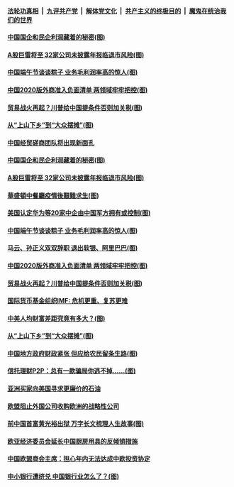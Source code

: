 

####  [法轮功真相](../../../../basic/blob/master/README.md?t=06261031) &nbsp;|&nbsp; [九评共产党](../../../../9ping.md/blob/master/README.md?t=06261031) &nbsp;|&nbsp; [解体党文化](../../../../jtdwh.md/blob/master/README.md?t=06261031)  &nbsp;|&nbsp; [共产主义的终极目的](../../../../gczydzjmd.md/blob/master/README.md?t=06261031) &nbsp;|&nbsp; [魔鬼在统治我们的世界](../../../../mgztzwmdsj.md/blob/master/README.md?t=06261031) 

#### [中国国企和民企利润藏着的秘密(图)](../pages/p5/937711.md?t=06261031) 

#### [A股巨雷将至 32家公司未披露年报临退市风险(图)](../pages/p5/937727.md?t=06261031) 

#### [中国端午节谈谈粽子 业务毛利润率高的惊人(图)](../pages/p5/937695.md?t=06261031) 

#### [中国2020版外商准入负面清单 两领域牢牢把控(图)](../pages/p5/937687.md?t=06261031) 

#### [贸易战火再起？川普给中国提条件否则加关税(图)](../pages/p5/937682.md?t=06261031) 

#### [从“上山下乡”到“大众摆摊”(图)](../pages/p5/937620.md?t=06261031) 

#### [中国经贸磋商团队将出现新面孔](../pages/p5/937736.md?t=06261031) 

#### [中国国企和民企利润藏着的秘密(图)](../pages/p5/937711.md?t=06261031) 

#### [A股巨雷将至 32家公司未披露年报临退市风险(图)](../pages/p5/937727.md?t=06261031) 

#### [華盛頓中餐廳疫情後艱難求生(图)](../pages/p5/937726.md?t=06261031) 

#### [美国认定华为等20家中企由中国军方拥有或控制(图)](../pages/p5/937724.md?t=06261031) 

#### [中国端午节谈谈粽子 业务毛利润率高的惊人(图)](../pages/p5/937695.md?t=06261031) 

#### [马云、孙正义双双辞职 退出软银、阿里巴巴(图)](../pages/p5/937690.md?t=06261031) 

#### [中国2020版外商准入负面清单 两领域牢牢把控(图)](../pages/p5/937687.md?t=06261031) 

#### [贸易战火再起？川普给中国提条件否则加关税(图)](../pages/p5/937682.md?t=06261031) 

#### [国际货币基金组织IMF: 危机更重、复苏更难](../pages/p5/937676.md?t=06261031) 

#### [中美人均财富差距究竟有多大？(图)](../pages/p5/937633.md?t=06261031) 

#### [从“上山下乡”到“大众摆摊”(图)](../pages/p5/937620.md?t=06261031) 

#### [中国地方政府财政紧张 但应给农民留条生路(图)](../pages/p5/937593.md?t=06261031) 

#### [信托理财P2P：总有一款骗局你逃不掉……(图)](../pages/p5/937618.md?t=06261031) 

#### [亚洲买家向美国寻求更廉价的石油](../pages/p5/937608.md?t=06261031) 

#### [欧盟阻止外国公司收购欧洲的战略性公司](../pages/p5/937606.md?t=06261031) 

#### [前中国首富黄光裕出狱 万字长文梳理人生故事(图)](../pages/p5/937586.md?t=06261031) 

#### [欧亚经济委员会延长中国厨房用具的反倾销措施](../pages/p5/937582.md?t=06261031) 

#### [中国欧盟商会主席：担心年内无法达成中欧投资协定](../pages/p5/937575.md?t=06261031) 

#### [中小银行遭挤兑 中国银行业怎么了？(图)](../pages/p5/937574.md?t=06261031) 

